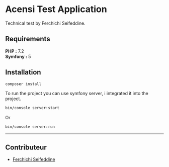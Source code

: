 # Acensi Test Application

Technical test by Ferchichi Seifeddine.

## Requirements
**PHP :** 7.2\
**Symfony :** 5

## Installation

```bash
composer install
```

To run the project you can use symfony server, i integrated it into the project.

```bash
bin/console server:start
```
Or
```bash
bin/console server:run
```

---

## Contributeur

- [Ferchichi Seifeddine](https://github.com/seif29)
